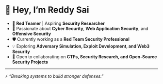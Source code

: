 # 👋 Hey, I’m Reddy Sai  

- 🔴 **Red Teamer** | Aspiring **Security Researcher**  
- 👀 Passionate about **Cyber Security**, **Web Application Security**, and **Offensive Security**  
- 🛡️ Currently working as a **Red Team Security Professional**  
- 💡 Exploring **Adversary Simulation, Exploit Development, and Web3 Security**  
- 💞️ Open to collaborating on **CTFs, Security Research, and Open-Source Security Projects**
---

⚡ *“Breaking systems to build stronger defenses.”*  
